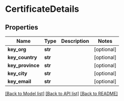 # CertificateDetails

## Properties
Name | Type | Description | Notes
------------ | ------------- | ------------- | -------------
**key_org** | **str** |  | [optional] 
**key_country** | **str** |  | [optional] 
**key_province** | **str** |  | [optional] 
**key_city** | **str** |  | [optional] 
**key_email** | **str** |  | [optional] 

[[Back to Model list]](../README.md#documentation-for-models) [[Back to API list]](../README.md#documentation-for-api-endpoints) [[Back to README]](../README.md)


